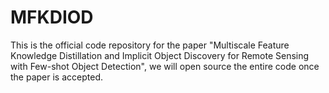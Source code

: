 # MFKDIOD
This is the official code repository for the paper "Multiscale Feature Knowledge Distillation and Implicit Object Discovery for Remote Sensing with Few-shot Object Detection", we will open source the entire code once the paper is accepted.
